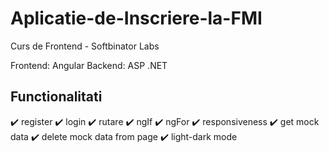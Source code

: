 # Aplicatie-de-Inscriere-la-FMI
Curs de Frontend - Softbinator Labs

Frontend: Angular
Backend: ASP .NET

## Functionalitati
:heavy_check_mark: register
:heavy_check_mark: login
:heavy_check_mark: rutare
:heavy_check_mark: ngIf
:heavy_check_mark: ngFor
:heavy_check_mark: responsiveness
:heavy_check_mark: get mock data
:heavy_check_mark: delete mock data from page
:heavy_check_mark: light-dark mode
